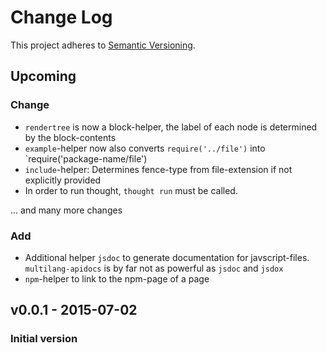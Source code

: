 # Change Log

This project adheres to [Semantic Versioning](http://semver.org/).


## Upcoming
### Change

* `rendertree` is now a block-helper, the label of each node is determined by the block-contents
* `example`-helper now also converts `require('../file')` into `require('package-name/file')
* `include`-helper: Determines fence-type from file-extension if not explicitly provided
* In order to run thought, `thought run` must be called.

... and many more changes

### Add

* Additional helper `jsdoc` to generate documentation for javscript-files. `multilang-apidocs` is by 
  far not as powerful as `jsdoc` and `jsdox`
* `npm`-helper to link to the npm-page of a page

## v0.0.1 - 2015-07-02
### Initial version